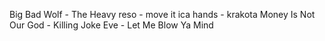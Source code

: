Big Bad Wolf - The Heavy
reso - move it 
ica hands - krakota
Money Is Not Our God - Killing Joke
Eve - Let Me Blow Ya Mind 
